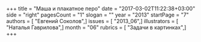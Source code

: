 +++
title = "Маша и плакатное перо"
date = "2017-03-02T11:22:38+03:00"
side = "right"
pagesCount = "1"
slogan = ""
year = "2013"
startPage = "7"
authors = [ "Евгений Соколов",]
issues = [ "2013_06",]
illustrators = [ "Наталья Гаврилова",]
month = "06"
rubrics = [ "Задачи в картинках",]
+++

